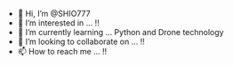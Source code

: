 - 👋 Hi, I’m @SHIO777
- 👀 I’m interested in ... !!
- 🌱 I’m currently learning ... Python and Drone technology
- 💞️ I’m looking to collaborate on ... !!
- 📫 How to reach me ... !!

<!---
SHIO777/SHIO777 is a ✨ special ✨ repository because its `README.md` (this file) appears on your GitHub profile.
You can click the Preview link to take a look at your changes.
--->
